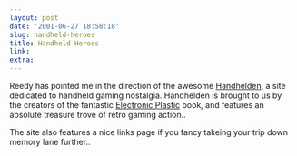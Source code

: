 ```yaml
---
layout: post
date: '2001-06-27 18:58:18'
slug: handheld-heroes
title: Handheld Heroes
link: 
extra: 
---
```


Reedy has pointed me in the direction of the awesome [Handhelden,](http://www.handhelden.com) a site dedicated to handheld gaming nostalgia. 
Handhelden is brought to us by the creators of the fantastic [Electronic Plastic](http://www.amazon.co.uk/exec/obidos/ASIN/3931126447/electronicplasti/202-2588523-5985432) book, and features an absolute treasure trove of retro gaming action..

The site also features a nice links page if you fancy takeing your trip down memory lane further..